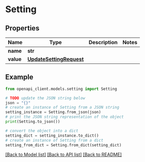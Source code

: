 # Setting


## Properties

Name | Type | Description | Notes
------------ | ------------- | ------------- | -------------
**name** | **str** |  | 
**value** | [**UpdateSettingRequest**](UpdateSettingRequest.md) |  | 

## Example

```python
from openapi_client.models.setting import Setting

# TODO update the JSON string below
json = "{}"
# create an instance of Setting from a JSON string
setting_instance = Setting.from_json(json)
# print the JSON string representation of the object
print(Setting.to_json())

# convert the object into a dict
setting_dict = setting_instance.to_dict()
# create an instance of Setting from a dict
setting_from_dict = Setting.from_dict(setting_dict)
```
[[Back to Model list]](../README.md#documentation-for-models) [[Back to API list]](../README.md#documentation-for-api-endpoints) [[Back to README]](../README.md)



